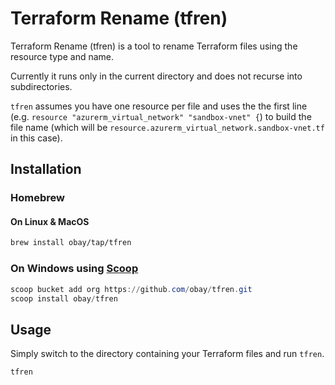 # Terraform Rename (tfren)
Terraform Rename (tfren) is a tool to rename Terraform files using the resource type and name.

Currently it runs only in the current directory and does not recurse into subdirectories.

`tfren` assumes you have one resource per file and uses the the first line (e.g. `resource "azurerm_virtual_network" "sandbox-vnet" {`) to build the file name (which will be `resource.azurerm_virtual_network.sandbox-vnet.tf` in this case).


## Installation
### Homebrew

#### On Linux & MacOS
```bash
brew install obay/tap/tfren
```

### On Windows using [Scoop](https://scoop.sh)
```powershell
scoop bucket add org https://github.com/obay/tfren.git
scoop install obay/tfren
```

## Usage
Simply switch to the directory containing your Terraform files and run `tfren`.
```bash
tfren
```
